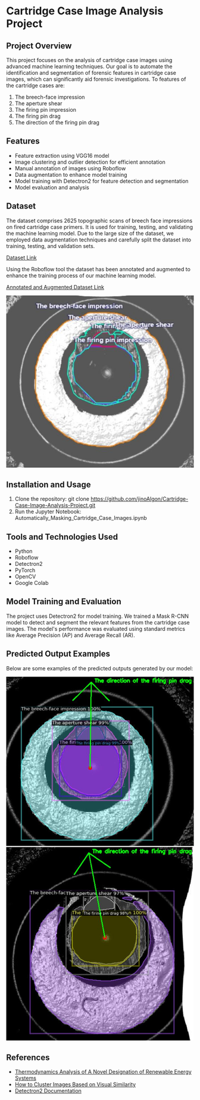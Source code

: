 # Cartridge Case Image Analysis Project

## Project Overview
This project focuses on the analysis of cartridge case images using advanced machine learning techniques. Our goal is to automate the identification and segmentation of forensic features in cartridge case images, which can significantly aid forensic investigations. To features of the cartridge cases are:

1. The breech-face impression
2. The aperture shear
3. The firing pin impression
4. The firing pin drag
5. The direction of the firing pin drag

## Features
- Feature extraction using VGG16 model
- Image clustering and outlier detection for efficient annotation
- Manual annotation of images using Roboflow
- Data augmentation to enhance model training
- Model training with Detectron2 for feature detection and segmentation
- Model evaluation and analysis

## Dataset
The dataset comprises 2625 topographic scans of breech face impressions on fired cartridge case primers. It is used for training, testing, and validating the machine learning model. Due to the large size of the dataset, we employed data augmentation techniques and carefully split the dataset into training, testing, and validation sets.

[Dataset Link](https://iastate.figshare.com/articles/dataset/Topographic_Scans_of_Breech_Face_Impressions_on_Cartridge_Case_Primers/23837100?file=42400335)

Using the Roboflow tool the dataset has been annotated and augmented to enhance the training process of our machine learning model.

[Annotated and Augmented Dataset Link](https://github.com/jinoAlgon/Cartridge-Case-Image-Analysis-Project/blob/main/masking_catridge-2.zip)

![Alt text](https://github.com/jinoAlgon/Cartridge-Case-Image-Analysis-Project/blob/main/project_images/Annotated_image.JPG "Annotaed image")

## Installation and Usage
1. Clone the repository: git clone https://github.com/jinoAlgon/Cartridge-Case-Image-Analysis-Project.git
2. Run the Jupyter Notebook: Automatically_Masking_Cartridge_Case_Images.ipynb

## Tools and Technologies Used
- Python
- Roboflow
- Detectron2
- PyTorch
- OpenCV
- Google Colab

## Model Training and Evaluation
The project uses Detectron2 for model training. We trained a Mask R-CNN model to detect and segment the relevant features from the cartridge case images. The model's performance was evaluated using standard metrics like Average Precision (AP) and Average Recall (AR).

## Predicted Output Examples
Below are some examples of the predicted outputs generated by our model:

![Alt text](https://github.com/jinoAlgon/Cartridge-Case-Image-Analysis-Project/blob/main/project_images/output4.JPG "output4") ![Alt text](https://github.com/jinoAlgon/Cartridge-Case-Image-Analysis-Project/blob/main/project_images/Output2.JPG "output2")

## References
- [Thermodynamics Analysis of A Novel Designation of Renewable Energy Systems](https://espace2.etsmtl.ca/id/eprint/27282/1/Duong-L-2023-27282.pdf)
- [How to Cluster Images Based on Visual Similarity](https://towardsdatascience.com/how-to-cluster-images-based-on-visual-similarity-cd6e7209fe34)
- [Detectron2 Documentation](https://detectron2.readthedocs.io/en/latest/tutorials/training.html)
